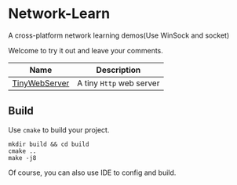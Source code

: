 # Network-Learn
A cross-platform network learning demos(Use WinSock and socket)

Welcome to try it out and leave your comments.

| Name | Description |
| ---- | ----------- |
| [TinyWebServer](./TinyWebServer) | A tiny `Http` web server |

## Build
Use `cmake` to build your project.
```shell
mkdir build && cd build
cmake ..
make -j8
```
Of course, you can also use IDE to config and build.